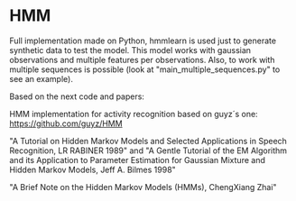 HMM
===

Full implementation made on Python, hmmlearn is used just to generate synthetic data to test the model. This model works with gaussian observations and multiple features per observations. Also, to work with multiple sequences is possible (look at "main_multiple_sequences.py" to see an example).

Based on the next code and papers:

HMM implementation for activity recognition based on guyz´s one: https://github.com/guyz/HMM

"A Tutorial on Hidden Markov Models and Selected Applications in Speech Recognition, LR RABINER 1989" and "A Gentle Tutorial of the EM Algorithm and its Application to Parameter Estimation for Gaussian Mixture and Hidden Markov Models, Jeff A. Bilmes 1998"

"A Brief Note on the Hidden Markov Models (HMMs), ChengXiang Zhai"
